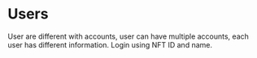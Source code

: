 # Users

User are different with accounts, user can have multiple accounts, each user has different information. Login using NFT ID and name.
